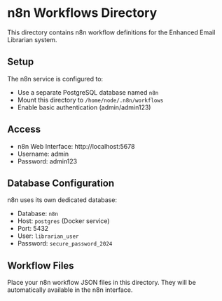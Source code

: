 # n8n Workflows Directory

This directory contains n8n workflow definitions for the Enhanced Email Librarian system.

## Setup

The n8n service is configured to:

- Use a separate PostgreSQL database named `n8n`
- Mount this directory to `/home/node/.n8n/workflows`
- Enable basic authentication (admin/admin123)

## Access

- n8n Web Interface: http://localhost:5678
- Username: admin
- Password: admin123

## Database Configuration

n8n uses its own dedicated database:

- Database: `n8n`
- Host: `postgres` (Docker service)
- Port: 5432
- User: `librarian_user`
- Password: `secure_password_2024`

## Workflow Files

Place your n8n workflow JSON files in this directory. They will be automatically available in the n8n interface.
